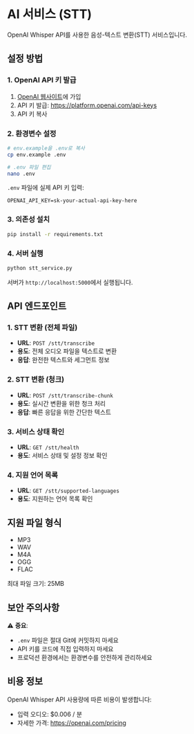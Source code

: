 # AI 서비스 (STT)

OpenAI Whisper API를 사용한 음성-텍스트 변환(STT) 서비스입니다.

## 설정 방법

### 1. OpenAI API 키 발급

1. [OpenAI 웹사이트](https://platform.openai.com/)에 가입
2. API 키 발급: https://platform.openai.com/api-keys
3. API 키 복사

### 2. 환경변수 설정

```bash
# env.example을 .env로 복사
cp env.example .env

# .env 파일 편집
nano .env
```

`.env` 파일에 실제 API 키 입력:
```env
OPENAI_API_KEY=sk-your-actual-api-key-here
```

### 3. 의존성 설치

```bash
pip install -r requirements.txt
```

### 4. 서버 실행

```bash
python stt_service.py
```

서버가 `http://localhost:5000`에서 실행됩니다.

## API 엔드포인트

### 1. STT 변환 (전체 파일)
- **URL**: `POST /stt/transcribe`
- **용도**: 전체 오디오 파일을 텍스트로 변환
- **응답**: 완전한 텍스트와 세그먼트 정보

### 2. STT 변환 (청크)
- **URL**: `POST /stt/transcribe-chunk`
- **용도**: 실시간 변환을 위한 청크 처리
- **응답**: 빠른 응답을 위한 간단한 텍스트

### 3. 서비스 상태 확인
- **URL**: `GET /stt/health`
- **용도**: 서비스 상태 및 설정 정보 확인

### 4. 지원 언어 목록
- **URL**: `GET /stt/supported-languages`
- **용도**: 지원하는 언어 목록 확인

## 지원 파일 형식

- MP3
- WAV
- M4A
- OGG
- FLAC

최대 파일 크기: 25MB

## 보안 주의사항

⚠️ **중요**: 
- `.env` 파일은 절대 Git에 커밋하지 마세요
- API 키를 코드에 직접 입력하지 마세요
- 프로덕션 환경에서는 환경변수를 안전하게 관리하세요

## 비용 정보

OpenAI Whisper API 사용량에 따른 비용이 발생합니다:
- 입력 오디오: $0.006 / 분
- 자세한 가격: https://openai.com/pricing 
